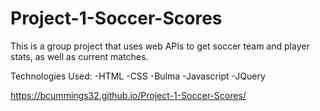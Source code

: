 # Project-1-Soccer-Scores
This is a group project that uses web APIs to get soccer team and player stats, as well as current matches.

Technologies Used:
-HTML
-CSS
-Bulma
-Javascript
-JQuery

https://bcummings32.github.io/Project-1-Soccer-Scores/
